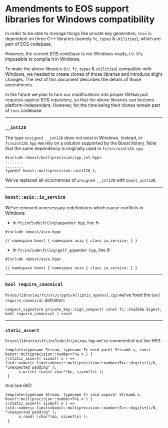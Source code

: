 # Amendments to EOS support libraries for Windows compatibility

In order to be able to manage things like private key generation, `teos` is dependent on three C++ libraries (namely `fc`, `types` & `utilities`), which are part of EOS codebase.

However, the current EOS codebase is not Windows-ready, i.e. it's impossible to compile it in Windows.

To make the above libraries (i.e. `fc`, `types` & `utilities`) compatible with Windows, we needed to create clones of those libraries and introduce slight changes. The rest of this document describes the details of those amendments.

In the future we plan to turn our modifications into proper GitHub pull requests against EOS repository, so that the above libraries can become platform-independent. However, for the time being their clones remain part of `teos` codebase.

---

###  `__int128`

The type `unsigned __int128` does not exist in Windows. Instead,  in `fc/uint128.hpp` we rely on a solution supported by the Boost library. Note that the same dependency is originally used in `fc/src/uint128.cpp`.

```
#include <boost/multiprecision/cpp_int.hpp>
........
........
typedef boost::multiprecision::uint128_t;
```
We've replaced all occurrences of `unsigned __int128` with `boost_uint128`.

---


### `boost::asio::io_service` 

We've removed unnecessary redefinitions which cause conflicts in Windows:

* In `fc\include\fc\log\appender.hpp`, line 5: 
```
#include <boost/asio.hpp>

// namespace boost { namespace asio { class io_service; } }
```
* In `fc\include\fc\log\gelf_appender.hpp`, line 6:
```
#include <boost/asio.hpp>

// namespace boost { namespace asio { class io_service; } }
```
---

### `bool require_canonical` 

In `eos/libraries/fc/src/crypto/elliptic_openssl.cpp` we've fixed the `bool require_canonical` definition:
```
compact_signature private_key::sign_compact( const fc::sha256& digest, bool require_canonical ) const
```
---

### `static_assert`

In `eos\libraries\fc\include\fc\io\raw.hpp` we've commented out line 693:

```
template<typename Stream, typename T> void pack( Stream& s, const boost::multiprecision::number<T>& n ) {
//static_assert( sizeof( n ) == (std::numeric_limits<boost::multiprecision::number<T>>::digits+1)/8, "unexpected padding" );
      s.write( (const char*)&n, sizeof(n) );
 }
```

And line 697:

```
template<typename Stream, typename T> void unpack( Stream& s,  boost::multiprecision::number<T>& n ) {
//static_assert( sizeof( n ) == (std::numeric_limits<boost::multiprecision::number<T>>::digits+1)/8, "unexpected padding" );
      s.read( (char*)&n, sizeof(n) );
 }
```